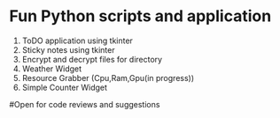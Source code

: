 # Fun Python scripts and application 

1. ToDO application using tkinter
2. Sticky notes using tkinter
3. Encrypt and decrypt files for directory
4. Weather Widget
5. Resource Grabber (Cpu,Ram,Gpu(in progress)) 
6. Simple Counter Widget
 
#Open for code reviews and suggestions
